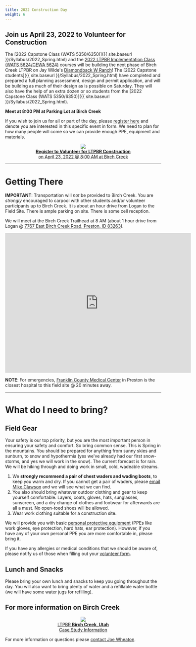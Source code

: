 ```yaml
---
title: 2022 Construction Day
weight: 6
---
```

## Join us April 23, 2022 to Volunteer for Construction

The [2022 Capstone Class (WATS 5350/6350)]({{ site.baseurl }}/Syllabus/2022_Spring.html) and the [2022 LTPBR Implementation Class (WATS 5624/CEWA 5624)](https://lowtechpbr.restoration.usu.edu/workshops/2022/USU/WATS-5624/) courses will be building the next phase of Birch Creek LTPBR on Jay Wilde's [Diamondback W Ranch](http://lowtechpbr.restoration.usu.edu/resources/casestudies/birch.html)! The  [2022 Capstone students]({{ site.baseurl }}/Syllabus/2022_Spring.html) have completed and prepared a full planning assessment, design and permit application, and will be building as much of their design as is possible on Saturday. They will also have the help of an extra dozen or so students from the [2022 Capstone Class (WATS 5350/6350)]({{ site.baseurl }}/Syllabus/2022_Spring.html). 

 **Meet at 8:00 PM at Parking Lot at Birch Creek**

If you wish to join us for all or part of the day, please [register here](https://lowtechpbr.restoration.usu.edu/workshops/volunteer) and denote you are interested in this specific event in form. We need to plan for how many people will come so we can provide enough PPE, equipment and materials. 

 <div align="center">
    <a class="hollow button" href="https://lowtechpbr.restoration.usu.edu/workshops/volunteer" target="_blank"><img src="{{ site.baseurl }}/assets/images/logos/Restoration-PAIRED-05_Horizontal_BlueOnWhite.png"> <br> <b>Register to Volunteer for LTPBR Construction</b><br>on April 23, 2022 @ 8:00 AM at Birch Creek </a>
  </div>
  

-----
#  Getting There


**IMPORTANT**: Transportation will *not* be provided  to Birch Creek. You are *strongly* encouraged to carpool with other students and/or volunteer participants up to Birch Creek. It is about an hour drive from Logan to the Field Site. There is ample parking on site. There is some cell reception. 

We will meet at the Birch Creek Trailhead at 8 AM (about 1 hour drive from Logan @ [7767 East Birch Creek Road, Preston, ID 83263](https://goo.gl/maps/BWc2nGndi6Fs1paZ6)).

<div class="responsive-embed">
	<iframe src="https://www.google.com/maps/embed?pb=!1m18!1m12!1m3!1d3847.020629249855!2d-111.6964816840665!3d42.22487497919607!2m3!1f0!2f0!3f0!3m2!1i1024!2i768!4f13.1!3m3!1m2!1s0x0%3A0x7c9cbffa5d56382a!2zNDLCsDEzJzI5LjYiTiAxMTHCsDQxJzM5LjUiVw!5e1!3m2!1sen!2sus!4v1648830991210!5m2!1sen!2sus" width="600" height="450" style="border:0;" allowfullscreen="" loading="lazy" referrerpolicy="no-referrer-when-downgrade"></iframe>
</div>



**NOTE**: For emergencies, [Franklin County Medical Center](https://goo.gl/maps/JwSKpEargiSLRPMA6) in Preston is the closest hospital to this field site @ 20 minutes away.




------
# What do I need to bring?

## Field Gear

Your safety is our top priority, but you are the most important person in ensuring your safety and comfort.  So bring common sense. This is Spring in the mountains. You should be prepared for anything from sunny skies and sunburn, to snow and hypothermia (yes we've already had our first snow-storms, and yes we will work in the snow).  The current forecast is for rain. We will be hiking through and doing work in small, cold, wadeable streams. 

1. We **strongly recommend a pair of chest waders and wading boots**, to keep you warm and dry. If you cannot get a pair of waders, please [email Mike Clawson](MikeClawson3@gmail.com) and we will see what we can find. 
2. You also should bring whatever outdoor clothing and gear to keep yourself comfortable. Layers, coats, gloves, hats, sunglasses, sunscreen, and a dry change of clothes and footwear for afterwards are all a must. No open-toed shoes will be allowed.  
3. Wear work clothing suitable for a construction site. 

We will provide you with basic [personal protective equipment](https://lowtechpbr.restoration.usu.edu/workshops/2020/SGI/Modules/module5#d-logistics-equipment--safety) (PPEs like work gloves, eye protection, hard hats, ear protection). However, if you have any of your own personal PPE you are more comfortable in, please bring it. 

If you have any allergies or medical conditions that we should be aware of, please notify us of those when filling out your [volunteer form](http://lowtechpbr.restoration.usu.edu/workshops/volunteer.html). 

## Lunch and Snacks

Please bring your own lunch and snacks to keep you going throughout the day. You will also want to bring plenty of water and a refillable water bottle (we will have some water jugs for refilling).


## For more information on Birch Creek
<div class="row small-up-2 medium-up-2 large-up-4" align="center">



 <div class="column column-block">
    <a class="hollow button" href="http://lowtechpbr.restoration.usu.edu/resources/casestudies/birch.html" target="_blank"><img src="{{ site.baseurl }}/assets/images/projects/birch/wilde.png"> <br> LTPBR <b>Birch Creek, Utah</b><br>Case Study Information </a>
  </div>

</div> 

For more information or questions please [contact Joe Wheaton](http://joewheaton.org).